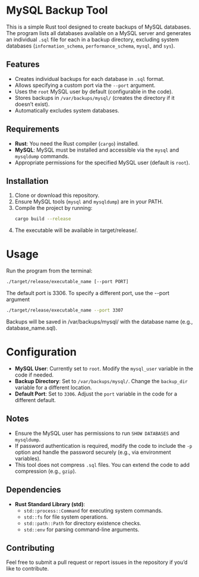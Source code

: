# MySQL Backup Tool

This is a simple Rust tool designed to create backups of MySQL databases. The program lists all databases available on a MySQL server and generates an individual `.sql` file for each in a backup directory, excluding system databases (`information_schema`, `performance_schema`, `mysql`, and `sys`).

## Features

- Creates individual backups for each database in `.sql` format.
- Allows specifying a custom port via the `--port` argument.
- Uses the `root` MySQL user by default (configurable in the code).
- Stores backups in `/var/backups/mysql/` (creates the directory if it doesn’t exist).
- Automatically excludes system databases.

## Requirements

- **Rust**: You need the Rust compiler (`cargo`) installed.
- **MySQL**: MySQL must be installed and accessible via the `mysql` and `mysqldump` commands.
- Appropriate permissions for the specified MySQL user (default is `root`).

## Installation

1. Clone or download this repository.
2. Ensure MySQL tools (`mysql` and `mysqldump`) are in your PATH.
3. Compile the project by running:
   ```bash
   cargo build --release
   ```
4. The executable will be available in target/release/.

# Usage

Run the program from the terminal:

```bash
./target/release/executable_name [--port PORT]
```

The default port is 3306. To specify a different port, use the --port argument

```bash
./target/release/executable_name --port 3307
```

Backups will be saved in /var/backups/mysql/ with the database name (e.g., database_name.sql).

# Configuration

- **MySQL User**: Currently set to `root`. Modify the `mysql_user` variable in the code if needed.
- **Backup Directory**: Set to `/var/backups/mysql/`. Change the `backup_dir` variable for a different location.
- **Default Port**: Set to `3306`. Adjust the `port` variable in the code for a different default.

## Notes
- Ensure the MySQL user has permissions to run `SHOW DATABASES` and `mysqldump`.
- If password authentication is required, modify the code to include the `-p` option and handle the password securely (e.g., via environment variables).
- This tool does not compress `.sql` files. You can extend the code to add compression (e.g., `gzip`).

## Dependencies

- **Rust Standard Library (std)**:
  - `std::process::Command` for executing system commands.
  - `std::fs` for file system operations.
  - `std::path::Path` for directory existence checks.
  - `std::env` for parsing command-line arguments.

## Contributing
Feel free to submit a pull request or report issues in the repository if you’d like to contribute.
